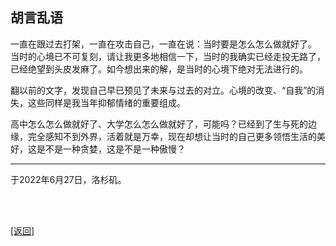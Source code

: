 ## 胡言乱语

一直在跟过去打架，一直在攻击自己，一直在说：当时要是怎么怎么做就好了。 当时的心境已不可复刻，请让我更多地相信一下，当时的我确实已经走投无路了，已经绝望到头皮发麻了。如今想出来的解，是当时的心境下绝对无法进行的。

翻以前的文字，发现自己早已预见了未来与过去的对立。心境的改变、“自我”的消失，这些同样是我当年抑郁情绪的重要组成。

高中怎么怎么做就好了、大学怎么怎么做就好了，可能吗？已经到了生与死的边缘，完全感知不到外界，活着就是万幸，现在却想让当时的自己更多领悟生活的美好，这是不是一种贪婪，这是不是一种傲慢？

------

于2022年6月27日，洛杉矶。

<br>

<br>

[[返回]](../../../../sites/proses/多余的话.md)
